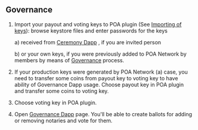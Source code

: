## Governance

1. Import your payout and voting keys to POA plugin (See [Importing of keys](./MetaMask-connect.md#importing-of-keys)): browse keystore files and enter passwords for the keys

     a) received from [Ceremony Dapp](https://poanetwork.github.io/poa-dapps-keys-generation/) , if you are invited person
     
     b) or your own keys, if you were previously added to POA Network by members by means of [Governance](https://poanetwork.github.io/poa-dapps-voting/) process.

2. If your production keys were generated by POA Network (a) case, you need to transfer some coins from payout key to voting key to have ability of Governance Dapp usage.
Choose payout key in POA plugin and transfer some coins to voting key.

3. Choose voting key in POA plugin.

4. Open [Governance Dapp](https://poanetwork.github.io/poa-dapps-voting/) page. You'll be able to create ballots for adding or removing notaries and vote for them.
